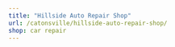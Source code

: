 ```yaml
---
title: "Hillside Auto Repair Shop"
url: /catonsville/hillside-auto-repair-shop/
shop: car repair
---
```

